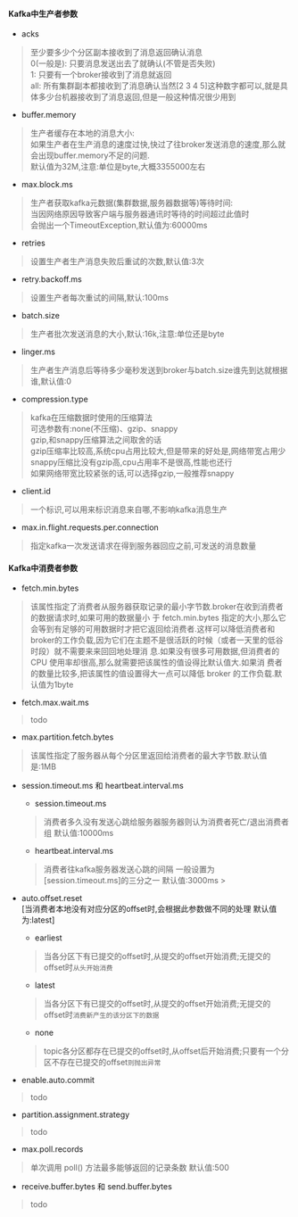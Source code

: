 #### Kafka中生产者参数
- acks <br/>
>至少要多少个分区副本接收到了消息返回确认消息 <br/>
0(一般是): 只要消息发送出去了就确认(不管是否失败) <br/>
1: 只要有一个broker接收到了消息就返回 <br/>
all: 所有集群副本都接收到了消息确认当然[2 3 4 5]这种数字都可以,就是具体多少台机器接收到了消息返回,但是一般这种情况很少用到

- buffer.memory <br/>
>生产者缓存在本地的消息大小: <br/>
如果生产者在生产消息的速度过快,快过了往broker发送消息的速度,那么就会出现buffer.memory不足的问题. <br/>
默认值为32M,注意:单位是byte,大概3355000左右

- max.block.ms <br/>
>生产者获取kafka元数据(集群数据,服务器数据等)等待时间: <br/>
当因网络原因导致客户端与服务器通讯时等待的时间超过此值时 <br/>
会抛出一个TimeoutException,默认值为:60000ms

- retries <br/>
>设置生产者生产消息失败后重试的次数,默认值:3次

- retry.backoff.ms <br/>
>设置生产者每次重试的间隔,默认:100ms

- batch.size <br/>
>生产者批次发送消息的大小,默认:16k,注意:单位还是byte

- linger.ms <br/>
>生产者生产消息后等待多少毫秒发送到broker与batch.size谁先到达就根据谁,默认值:0

- compression.type <br/>
>kafka在压缩数据时使用的压缩算法 <br/>
可选参数有:none(不压缩)、gzip、snappy <br/>
gzip,和snappy压缩算法之间取舍的话 <br/>
gzip压缩率比较高,系统cpu占用比较大,但是带来的好处是,网络带宽占用少 <br/>
snappy压缩比没有gzip高,cpu占用率不是很高,性能也还行 <br/>
如果网络带宽比较紧张的话,可以选择gzip,一般推荐snappy

- client.id <br/>
>一个标识,可以用来标识消息来自哪,不影响kafka消息生产

- max.in.flight.requests.per.connection
>指定kafka一次发送请求在得到服务器回应之前,可发送的消息数量

#### Kafka中消费者参数
- fetch.min.bytes <br/>
>该属性指定了消费者从服务器获取记录的最小字节数.broker在收到消费者的数据请求时,如果可用的数据量小
 于 fetch.min.bytes 指定的大小,那么它会等到有足够的可用数据时才把它返回给消费者.这样可以降低消费者和
 broker的工作负载,因为它们在主题不是很活跃的时候（或者一天里的低谷时段）就不需要来来回回地处理消
 息.如果没有很多可用数据,但消费者的 CPU 使用率却很高,那么就需要把该属性的值设得比默认值大.如果消
 费者的数量比较多,把该属性的值设置得大一点可以降低 broker 的工作负载.默认值为1byte

- fetch.max.wait.ms <br/>
>todo

- max.partition.fetch.bytes <br/>
>该属性指定了服务器从每个分区里返回给消费者的最大字节数.默认值是:1MB

- session.timeout.ms 和 heartbeat.interval.ms <br/>
    - session.timeout.ms
    >消费者多久没有发送心跳给服务器服务器则认为消费者死亡/退出消费者组 默认值:10000ms
    - heartbeat.interval.ms
    >消费者往kafka服务器发送心跳的间隔 一般设置为[session.timeout.ms]的三分之一 默认值:3000ms
                                                                                                                                                             >
- auto.offset.reset <br/>
[当消费者本地没有对应分区的offset时,会根据此参数做不同的处理 默认值为:latest]
    - earliest
    >当各分区下有已提交的offset时,从提交的offset开始消费;无提交的offset时`从头开始消费`
    - latest
    >当各分区下有已提交的offset时,从提交的offset开始消费;无提交的offset时`消费新产生的该分区下的数据`
    - none
    >topic各分区都存在已提交的offset时,从offset后开始消费;只要有一个分区不存在已提交的offset`则抛出异常`

- enable.auto.commit <br/>
>todo

- partition.assignment.strategy <br/>
>todo

- max.poll.records <br/>
>单次调用 poll() 方法最多能够返回的记录条数 默认值:500

- receive.buffer.bytes 和 send.buffer.bytes
>todo
